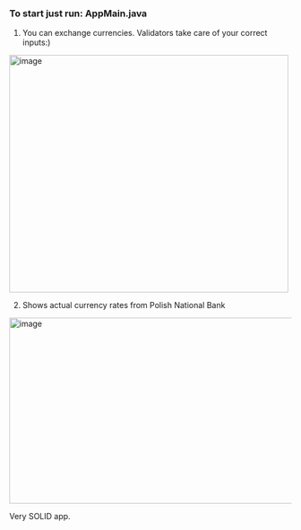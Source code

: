 ### To start just run: AppMain.java

1) You can exchange currencies. Validators take care of your correct inputs:)

<img width="498" height="423" alt="image" src="https://github.com/user-attachments/assets/6bc10183-972e-40da-8c1a-2c5e8fee5ee9" />

2) Shows actual currency rates from Polish National Bank

<img width="516" height="331" alt="image" src="https://github.com/user-attachments/assets/5974b8c6-70c1-4a55-8c71-a22440f4ab5b" />

Very SOLID app.
